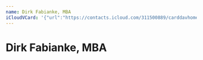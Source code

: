 ```yaml
---
name: Dirk Fabianke, MBA
iCloudVCard: '{"url":"https://contacts.icloud.com/311500889/carddavhome/card/54814161-3647-4527-9088-FA60AB763367.vcf","etag":"\"kmfhagqw\"","data":"BEGIN:VCARD\r\nVERSION:3.0\r\nFN:\r\nN:Fabianke\\, MBA;Dirk;;;\r\nUID:A5EFB2CE-237B-424C-A8BB-8E4ACB411324\r\nPRODID:ez-vcard 0.9.13-fc\r\nREV:2025-04-03T22:07:35Z\r\nORG:;\r\nPHOTO;VALUE=uri:https://gateway.icloud.com/contacts/311500889/ck/card/9f3a9\r\n 2c9660944b57ed80a0ca27788d6\r\nEND:VCARD"}'
---
```

# Dirk Fabianke, MBA